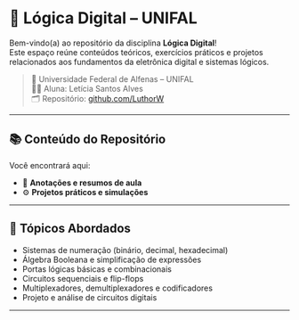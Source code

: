 # 🔌 Lógica Digital – UNIFAL

Bem-vindo(a) ao repositório da disciplina **Lógica Digital**!  
Este espaço reúne conteúdos teóricos, exercícios práticos e projetos relacionados aos fundamentos da eletrônica digital e sistemas lógicos.

> 📍 Universidade Federal de Alfenas – UNIFAL  
> 👩‍🎓 Aluna: Letícia Santos Alves  
> 🗂️ Repositório: [github.com/LuthorW](https://github.com/LuthorW/Logica_Digital)

---

## 📚 Conteúdo do Repositório

Você encontrará aqui:

- 📝 **Anotações e resumos de aula**
- ⚙️ **Projetos práticos e simulações**

---

## 🧠 Tópicos Abordados

- Sistemas de numeração (binário, decimal, hexadecimal)
- Álgebra Booleana e simplificação de expressões
- Portas lógicas básicas e combinacionais
- Circuitos sequenciais e flip-flops
- Multiplexadores, demultiplexadores e codificadores
- Projeto e análise de circuitos digitais

---
